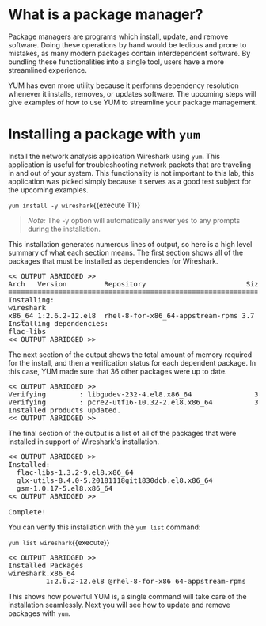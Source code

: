 # What is a package manager?

Package managers are programs which install, update, and remove software.
Doing these operations by hand would be tedious and prone to mistakes, as
many modern packages contain interdependent software. By bundling these
functionalities into a single tool, users have a more streamlined experience.

YUM has even more utility because it performs dependency resolution whenever
it installs, removes, or updates software. The upcoming steps will give
examples of how to use YUM to streamline your package management.

# Installing a package with `yum`

Install the network analysis application Wireshark using `yum`. This application
is useful for troubleshooting network packets that are traveling in and out
of your system. This functionality is not important to this lab, this application
was picked simply because it serves as a good test subject for the upcoming examples.

`yum install -y wireshark`{{execute T1}}

>_Note:_ The -y option will automatically answer yes to any prompts during the
installation.

This installation generates numerous lines of output, so here is a high level
summary of what each section means. The first section shows all of the packages
that must be installed as dependencies for Wireshark.

<pre class=file>
<< OUTPUT ABRIDGED >>
Arch   Version         Repository                        Size
===================================================================
Installing:
wireshark
x86_64 1:2.6.2-12.el8  rhel-8-for-x86_64-appstream-rpms 3.7 M
Installing dependencies:
flac-libs
<< OUTPUT ABRIDGED >>
</pre>

The next section of the output shows the total amount of memory required for the
install, and then a verification status for each dependent package. In this case,
YUM made sure that 36 other packages were up to date.

<pre class=file>
<< OUTPUT ABRIDGED >>
Verifying        : libgudev-232-4.el8.x86_64               35/36
Verifying        : pcre2-utf16-10.32-2.el8.x86_64          36/36
Installed products updated.
<< OUTPUT ABRIDGED >>
</pre>

The final section of the output is a list of all of the packages that were
installed in support of Wireshark's installation.

<pre class=file>
<< OUTPUT ABRIDGED >>
Installed:
  flac-libs-1.3.2-9.el8.x86_64                                     
  glx-utils-8.4.0-5.20181118git1830dcb.el8.x86_64                  
  gsm-1.0.17-5.el8.x86_64  
<< OUTPUT ABRIDGED >>

Complete!
</pre>

You can verify this installation with the `yum list` command:

`yum list wireshark`{{execute}}

<pre class=file>
<< OUTPUT ABRIDGED >>
Installed Packages
wireshark.x86_64
         1:2.6.2-12.el8 @rhel-8-for-x86_64-appstream-rpms
</pre>

This shows how powerful YUM is, a single command will take care of the installation
seamlessly. Next you will see how to update and remove packages with `yum`.
